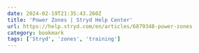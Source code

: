 ```yaml
---
date: 2024-02-19T21:35:43.260Z
title: 'Power Zones | Stryd Help Center'
url: https://help.stryd.com/en/articles/6879348-power-zones
category: bookmark
tags: ['Stryd', 'zones', 'training']
---
```

